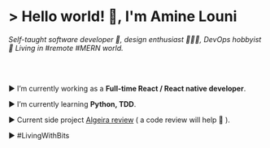 <h1 align="left">> Hello world! 👋, I'm Amine Louni</h1>
<h6 align="left">Self-taught software developer 🥑, design enthusiast 👨🏽‍🎨, DevOps hobbyist 🐳 Living in #remote #MERN world.</h6>
<br/>



 

▶ I’m currently working  as a **Full-time React / React native developer**.

▶ I’m currently learning **Python, TDD**.

▶ Current side project [Algeira review](https://github.com/amine-louni/yelp-clone-api) ( a code review will help 🚀 ).

▶ #LivingWithBits

